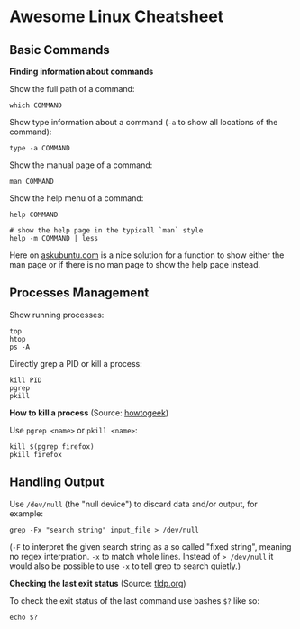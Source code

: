 # Awesome Linux Cheatsheet

## Basic Commands

**Finding information about commands**

Show the full path of a command: 

```
which COMMAND
```

Show type information about a command (`-a` to show all locations of the command):

```
type -a COMMAND
```

Show the manual page of a command:

```
man COMMAND
```

Show the help menu of a command:

```
help COMMAND

# show the help page in the typicall `man` style
help -m COMMAND | less
```

Here on [askubuntu.com](https://askubuntu.com/a/439411/478654) is a nice solution for a function to show either the man page or if there is no man page to show the help page instead.

## Processes Management

Show running processes:

```
top
htop
ps -A
```

Directly grep a PID or kill a process:

```
kill PID
pgrep
pkill
```

**How to kill a process** (Source: [howtogeek](https://www.howtogeek.com/107217/how-to-manage-processes-from-the-linux-terminal-10-commands-you-need-to-know/))

Use `pgrep <name>` or `pkill <name>`:

```
kill $(pgrep firefox)
pkill firefox
```

## Handling Output

Use `/dev/null` (the "null device") to discard data and/or output, for example:

```
grep -Fx "search string" input_file > /dev/null
```

(`-F` to interpret the given search string as a so called "fixed string", meaning no regex interpration. `-x` to match whole lines. Instead of `> /dev/null` it would also be possible to use `-x` to tell grep to search quietly.)

**Checking the last exit status** (Source: [tldp.org](https://www.tldp.org/LDP/abs/html/exit-status.html))

To check the exit status of the last command use bashes `$?` like so:

```
echo $?
```
